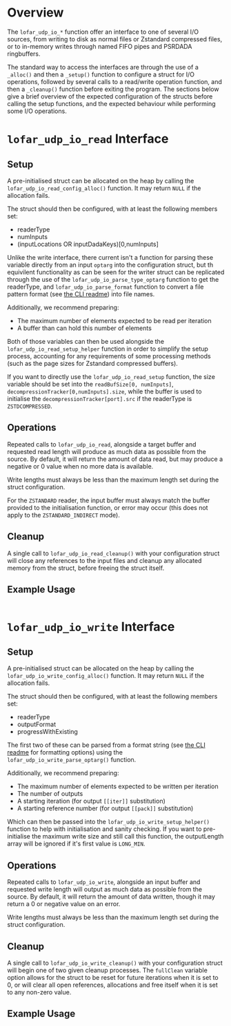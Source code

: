# Overview

The `lofar_udp_io_*` function offer an interface to one of several 
I/O sources, from writing to disk as normal files or Zstandard 
compressed files, or to in-memory writes through named FIFO pipes 
and PSRDADA ringbuffers. 

The standard way to access the interfaces are through the use of a 
`_alloc()` and then a `_setup()` function to configure a struct for 
I/O operations, followed by several calls to a read/write 
operation function, and then a `_cleanup()` function before exiting 
the program. The sections below give a brief overview of the 
expected configuration of the structs before calling the setup 
functions, and the expected behaviour while performing some I/O 
operations.

# `lofar_udp_io_read` Interface

## Setup 
A pre-initialised struct can be allocated on the heap by calling the 
`lofar_udp_io_read_config_alloc()` function. It may return `NULL` if 
the allocation fails.

The struct should then be configured, with at least the following 
members set:
- readerType
- numInputs
- \(inputLocations OR inputDadaKeys\)\[0,numInputs\]

Unlike the write interface, there current isn't a function for 
parsing these variable directly from an input `optarg` into the 
configuration struct, but th equivilent functionality as can be seen 
for the writer struct can be replicated through the use of the 
`lofar_udp_io_parse_type_optarg` function to get the readerType, and 
`lofar_udp_io_parse_format` function to convert a file pattern 
format (see [the CLI readme](README_CLI.md)) into file names.

Additionally, we recommend preparing:
- The maximum number of elements expected to be read per iteration
- A buffer than can hold this number of elements

Both of those variables can then be used alongside the 
`lofar_udp_io_read_setup_helper` function in order to simplify the 
setup process, accounting for any requirements of some processing 
methods (such as the page sizes for Zstandard compressed buffers).

If you want to directly use the `lofar_udp_io_read_setup` function, 
the size variable should be set into the `readBufSize[0,
numInputs]`, `decompressionTracker[0,numInputs].size`, while the 
buffer is used to initialise the `decompressionTracker[port].src` if 
the readerType is `ZSTDCOMPRESSED`.

## Operations

Repeated calls to `lofar_udp_io_read`, alongside a target buffer and requested read length will produce as much data as possible from the 
source. By default, it will return the amount of data read, but may produce a negative or 0 value when no more data is available.

Write lengths must always be less than the maximum length set during the struct configuration.

For the `ZSTANDARD` reader, the input buffer must always match the buffer provided to the initialisation function, or error may occur (this 
does not apply to the `ZSTANDARD_INDIRECT` mode).

## Cleanup

A single call to `lofar_udp_io_read_cleanup()` with your 
configuration struct will close any references to the input files 
and cleanup any allocated memory from the struct, before freeing the 
struct itself.

## Example Usage

```C

```

# `lofar_udp_io_write` Interface

## Setup
A pre-initialised struct can be allocated on the heap by calling the
`lofar_udp_io_write_config_alloc()` function. It may return `NULL` if
the allocation fails.

The struct should then be configured, with at least the following
members set:
- readerType
- outputFormat
- progressWithExisting

The first two of these can be parsed from a format string (see [the CLI readme](README_CLI.md) for formatting options) using the 
`lofar_udp_io_write_parse_optarg()` function.

Additionally, we recommend preparing:
- The maximum number of elements expected to be written per iteration
- The number of outputs
- A starting iteration (for output `[[iter]]` substitution)
- A starting reference number (for output `[[pack]]` substitution)

Which can then be passed into the `lofar_udp_io_write_setup_helper()` function to help with initialisation and sanity checking. If you want 
to pre-initialise the maximum write size and still call this function, the outputLength array will be ignored if it's first value is `LONG_MIN`.

## Operations

Repeated calls to `lofar_udp_io_write`, alongside an input buffer and requested write length will output as much data as possible from the
source. By default, it will return the amount of data written, though it may return a 0 or negative value on an error.

Write lengths must always be less than the maximum length set during the struct configuration.

## Cleanup

A single call to `lofar_udp_io_write_cleanup()` with your
configuration struct will begin one of two given cleanup processes. The `fullClean` variable option allows for the struct to be reset for 
future iterations when it is set to 0, or will clear all open references, allocations and free itself when it is set to any non-zero value.

## Example Usage

```C

```
